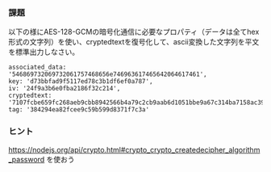 ### 課題
以下の様にAES-128-GCMの暗号化通信に必要なプロパティ（データは全てhex形式の文字列）を使い、cryptedtextを復号化して、ascii変換した文字列を平文を標準出力しなさい。

````
associated_data: '546869732069732061757468656e746963617465642064617461',
key: 'd73bbfad9f5117ed78c3b1df6ef0a787',
iv: '24f9a3b6e0fba2186f32c214',
cryptedtext: '7107fcbe659fc268aeb9cbb8942566b4a79c2cb9aab6d1051bbe9a67c314ba7158ac39ccd88d5cd1c736b947f789ae7f9d4a',
tag: '384294ea82fcee9c59b599d8371f7c3a'
````

### ヒント
https://nodejs.org/api/crypto.html#crypto_crypto_createdecipher_algorithm_password
を使おう
